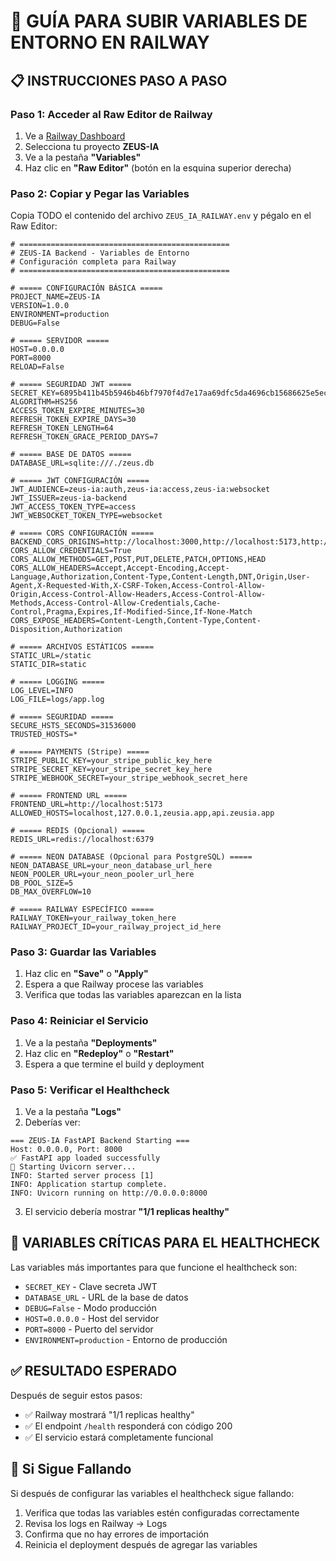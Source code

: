 # 🚀 GUÍA PARA SUBIR VARIABLES DE ENTORNO EN RAILWAY

## 📋 INSTRUCCIONES PASO A PASO

### Paso 1: Acceder al Raw Editor de Railway
1. Ve a [Railway Dashboard](https://railway.app)
2. Selecciona tu proyecto **ZEUS-IA**
3. Ve a la pestaña **"Variables"**
4. Haz clic en **"Raw Editor"** (botón en la esquina superior derecha)

### Paso 2: Copiar y Pegar las Variables
Copia TODO el contenido del archivo `ZEUS_IA_RAILWAY.env` y pégalo en el Raw Editor:

```env
# ===============================================
# ZEUS-IA Backend - Variables de Entorno
# Configuración completa para Railway
# ===============================================

# ===== CONFIGURACIÓN BÁSICA =====
PROJECT_NAME=ZEUS-IA
VERSION=1.0.0
ENVIRONMENT=production
DEBUG=False

# ===== SERVIDOR =====
HOST=0.0.0.0
PORT=8000
RELOAD=False

# ===== SEGURIDAD JWT =====
SECRET_KEY=6895b411b45b5946b46bf7970f4d7e17aa69dfc5da4696cb15686625e5eccf2b
ALGORITHM=HS256
ACCESS_TOKEN_EXPIRE_MINUTES=30
REFRESH_TOKEN_EXPIRE_DAYS=30
REFRESH_TOKEN_LENGTH=64
REFRESH_TOKEN_GRACE_PERIOD_DAYS=7

# ===== BASE DE DATOS =====
DATABASE_URL=sqlite:///./zeus.db

# ===== JWT CONFIGURACIÓN =====
JWT_AUDIENCE=zeus-ia:auth,zeus-ia:access,zeus-ia:websocket
JWT_ISSUER=zeus-ia-backend
JWT_ACCESS_TOKEN_TYPE=access
JWT_WEBSOCKET_TOKEN_TYPE=websocket

# ===== CORS CONFIGURACIÓN =====
BACKEND_CORS_ORIGINS=http://localhost:3000,http://localhost:5173,http://127.0.0.1:3000,http://127.0.0.1:5173,http://localhost:8000,http://127.0.0.1:8000
CORS_ALLOW_CREDENTIALS=True
CORS_ALLOW_METHODS=GET,POST,PUT,DELETE,PATCH,OPTIONS,HEAD
CORS_ALLOW_HEADERS=Accept,Accept-Encoding,Accept-Language,Authorization,Content-Type,Content-Length,DNT,Origin,User-Agent,X-Requested-With,X-CSRF-Token,Access-Control-Allow-Origin,Access-Control-Allow-Headers,Access-Control-Allow-Methods,Access-Control-Allow-Credentials,Cache-Control,Pragma,Expires,If-Modified-Since,If-None-Match
CORS_EXPOSE_HEADERS=Content-Length,Content-Type,Content-Disposition,Authorization

# ===== ARCHIVOS ESTÁTICOS =====
STATIC_URL=/static
STATIC_DIR=static

# ===== LOGGING =====
LOG_LEVEL=INFO
LOG_FILE=logs/app.log

# ===== SEGURIDAD =====
SECURE_HSTS_SECONDS=31536000
TRUSTED_HOSTS=*

# ===== PAYMENTS (Stripe) =====
STRIPE_PUBLIC_KEY=your_stripe_public_key_here
STRIPE_SECRET_KEY=your_stripe_secret_key_here
STRIPE_WEBHOOK_SECRET=your_stripe_webhook_secret_here

# ===== FRONTEND URL =====
FRONTEND_URL=http://localhost:5173
ALLOWED_HOSTS=localhost,127.0.0.1,zeusia.app,api.zeusia.app

# ===== REDIS (Opcional) =====
REDIS_URL=redis://localhost:6379

# ===== NEON DATABASE (Opcional para PostgreSQL) =====
NEON_DATABASE_URL=your_neon_database_url_here
NEON_POOLER_URL=your_neon_pooler_url_here
DB_POOL_SIZE=5
DB_MAX_OVERFLOW=10

# ===== RAILWAY ESPECÍFICO =====
RAILWAY_TOKEN=your_railway_token_here
RAILWAY_PROJECT_ID=your_railway_project_id_here
```

### Paso 3: Guardar las Variables
1. Haz clic en **"Save"** o **"Apply"**
2. Espera a que Railway procese las variables
3. Verifica que todas las variables aparezcan en la lista

### Paso 4: Reiniciar el Servicio
1. Ve a la pestaña **"Deployments"**
2. Haz clic en **"Redeploy"** o **"Restart"**
3. Espera a que termine el build y deployment

### Paso 5: Verificar el Healthcheck
1. Ve a la pestaña **"Logs"**
2. Deberías ver:
```
=== ZEUS-IA FastAPI Backend Starting ===
Host: 0.0.0.0, Port: 8000
✅ FastAPI app loaded successfully
🚀 Starting Uvicorn server...
INFO: Started server process [1]
INFO: Application startup complete.
INFO: Uvicorn running on http://0.0.0.0:8000
```

3. El servicio debería mostrar **"1/1 replicas healthy"**

## 🎯 VARIABLES CRÍTICAS PARA EL HEALTHCHECK

Las variables más importantes para que funcione el healthcheck son:

- `SECRET_KEY` - Clave secreta JWT
- `DATABASE_URL` - URL de la base de datos
- `DEBUG=False` - Modo producción
- `HOST=0.0.0.0` - Host del servidor
- `PORT=8000` - Puerto del servidor
- `ENVIRONMENT=production` - Entorno de producción

## ✅ RESULTADO ESPERADO

Después de seguir estos pasos:
- ✅ Railway mostrará "1/1 replicas healthy"
- ✅ El endpoint `/health` responderá con código 200
- ✅ El servicio estará completamente funcional

## 🚨 Si Sigue Fallando

Si después de configurar las variables el healthcheck sigue fallando:
1. Verifica que todas las variables estén configuradas correctamente
2. Revisa los logs en Railway → Logs
3. Confirma que no hay errores de importación
4. Reinicia el deployment después de agregar las variables
